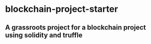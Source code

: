 # blockchain-project-starter

## A grassroots project for a blockchain project using solidity and truffle
